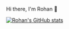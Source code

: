 Hi there, I'm Rohan 👋


[![Rohan's GitHub stats](https://github-readme-stats.vercel.app/api?username=RohanSingh56)](https://github.com/RohanSingh56/github-readme-stats)
